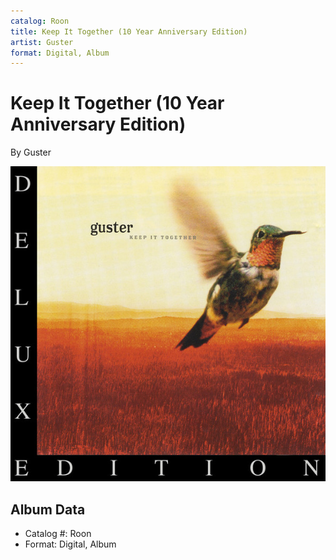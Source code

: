 ```yaml
---
catalog: Roon
title: Keep It Together (10 Year Anniversary Edition)
artist: Guster
format: Digital, Album
---
```


# Keep It Together (10 Year Anniversary Edition)

By Guster

![](../../assets/albumcovers/Guster-Keep_It_Together_10_Year_Anniversary_Edition.png)

## Album Data

- Catalog #: Roon
- Format: Digital, Album

